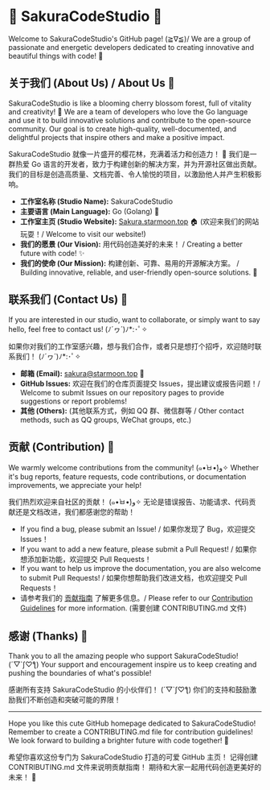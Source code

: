 # 🌸 SakuraCodeStudio 🌸

Welcome to SakuraCodeStudio's GitHub page! (≧∇≦)/ We are a group of passionate and energetic developers dedicated to creating innovative and beautiful things with code! 💖

## 关于我们 (About Us) / About Us 💖

SakuraCodeStudio is like a blooming cherry blossom forest, full of vitality and creativity! 🌸 We are a team of developers who love the Go language and use it to build innovative solutions and contribute to the open-source community. Our goal is to create high-quality, well-documented, and delightful projects that inspire others and make a positive impact.

SakuraCodeStudio 就像一片盛开的樱花林，充满着活力和创造力！ 🌸 我们是一群热爱 Go 语言的开发者，致力于构建创新的解决方案，并为开源社区做出贡献。 我们的目标是创造高质量、文档完善、令人愉悦的项目，以激励他人并产生积极影响。

*   **工作室名称 (Studio Name):** SakuraCodeStudio
*   **主要语言 (Main Language):** Go (Golang) 🐹
*   **工作室主页 (Studio Website):** [Sakura.starmoon.top](Sakura.starmoon.top) 🏠 (欢迎来我们的网站玩耍！/ Welcome to visit our website!)
*   **我们的愿景 (Our Vision):** 用代码创造美好的未来！ / Creating a better future with code! ✨
*   **我们的使命 (Our Mission):** 构建创新、可靠、易用的开源解决方案。 / Building innovative, reliable, and user-friendly open-source solutions. 🚀

## 联系我们 (Contact Us) 💌

If you are interested in our studio, want to collaborate, or simply want to say hello, feel free to contact us! (ﾉ´ヮ´)ﾉ\*:･ﾟ✧

如果你对我们的工作室感兴趣，想与我们合作，或者只是想打个招呼，欢迎随时联系我们！ (ﾉ´ヮ´)ﾉ\*:･ﾟ✧

*   **邮箱 (Email):** sakura@starmoon.top 📧
*   **GitHub Issues:** 欢迎在我们的仓库页面提交 Issues，提出建议或报告问题！/ Welcome to submit Issues on our repository pages to provide suggestions or report problems!
*   **其他 (Others):** (其他联系方式，例如 QQ 群、微信群等 / Other contact methods, such as QQ groups, WeChat groups, etc.)

## 贡献 (Contribution) 🤝

We warmly welcome contributions from the community! (๑•̀ㅂ•́)و✧  Whether it's bug reports, feature requests, code contributions, or documentation improvements, we appreciate your help!

我们热烈欢迎来自社区的贡献！ (๑•̀ㅂ•́)و✧ 无论是错误报告、功能请求、代码贡献还是文档改进，我们都感谢您的帮助！

*   If you find a bug, please submit an Issue! / 如果你发现了 Bug，欢迎提交 Issues！
*   If you want to add a new feature, please submit a Pull Request! / 如果你想添加新功能，欢迎提交 Pull Requests！
*   If you want to help us improve the documentation, you are also welcome to submit Pull Requests! / 如果你想帮助我们改进文档，也欢迎提交 Pull Requests！
*   请参考我们的 [贡献指南](CONTRIBUTING.md) 了解更多信息。/ Please refer to our [Contribution Guidelines](CONTRIBUTING.md) for more information. (需要创建 CONTRIBUTING.md 文件)

## 感谢 (Thanks) 🙏

Thank you to all the amazing people who support SakuraCodeStudio! (´▽\`ʃ♡ƪ) Your support and encouragement inspire us to keep creating and pushing the boundaries of what's possible!

感谢所有支持 SakuraCodeStudio 的小伙伴们！ (´▽\`ʃ♡ƪ) 你们的支持和鼓励激励我们不断创造和突破可能的界限！

---

Hope you like this cute GitHub homepage dedicated to SakuraCodeStudio! Remember to create a CONTRIBUTING.md file for contribution guidelines! We look forward to building a brighter future with code together! 💖

希望你喜欢这份专门为 SakuraCodeStudio 打造的可爱 GitHub 主页！ 记得创建 CONTRIBUTING.md 文件来说明贡献指南！ 期待和大家一起用代码创造更美好的未来！ 💖
